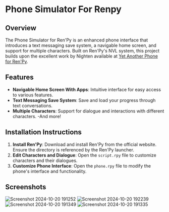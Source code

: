 # Phone Simulator For Renpy

## Overview

The Phone Simulator for Ren'Py is an enhanced phone interface that introduces a text messaging save system, a navigable home screen, and support for multiple characters. Built on Ren'Py's NVL system, this project builds upon the excellent work by Nighten available at [Yet Another Phone for Ren'Py](https://nighten.itch.io/yet-another-phone-renpy).

## Features
-   **Navigable Home Screen With Apps**: Intuitive interface for easy access to various features.
-   **Text Messaging Save System**: Save and load your progress through text conversations.
-   **Multiple Characters**: Support for dialogue and interactions with different characters.
-And more!

## Installation Instructions

1.  **Install Ren'Py**: Download and install Ren'Py from the official website. Ensure the directory is referenced by the Ren'Py launcher.
2.  **Edit Characters and Dialogue**: Open the `script.rpy` file to customize characters and their dialogues.
3.  **Customize Phone Interface**: Open the `phone.rpy` file to modify the phone's interface and functionality.

## Screenshots

![Screenshot 2024-10-20 191252](https://github.com/user-attachments/assets/5c465983-9cfc-4778-992c-55d0c6d1b0ab)
![Screenshot 2024-10-20 192239](https://github.com/user-attachments/assets/af78585b-3ea6-4ae5-b76e-500751ce89b6)
![Screenshot 2024-10-20 191349](https://github.com/user-attachments/assets/dfbf3f51-568e-46f1-b3b8-a38da2c4e7e3)
![Screenshot 2024-10-20 191335](https://github.com/user-attachments/assets/9bfefa46-b258-483b-8ade-0ee10e6be5e0)
